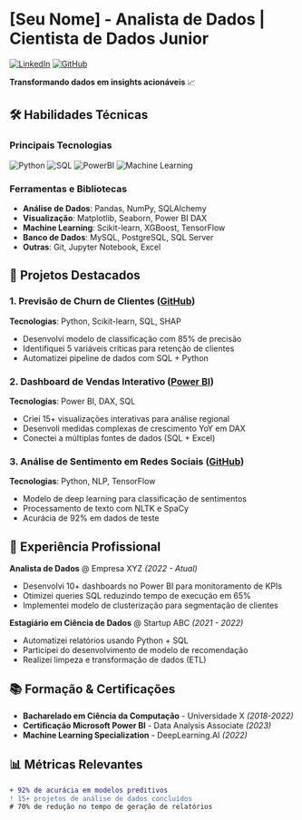 # [Seu Nome] - Analista de Dados | Cientista de Dados Junior

[![LinkedIn](https://img.shields.io/badge/LinkedIn-0077B5?style=for-the-badge&logo=linkedin&logoColor=white)](https://www.linkedin.com/in/seu-linkedin)
[![GitHub](https://img.shields.io/badge/GitHub-100000?style=for-the-badge&logo=github&logoColor=white)](https://github.com/seu-github)

**Transformando dados em insights acionáveis** 📈

## 🛠 Habilidades Técnicas

### **Principais Tecnologias**
![Python](https://img.shields.io/badge/Python-3776AB?style=for-the-badge&logo=python&logoColor=white)
![SQL](https://img.shields.io/badge/SQL-4479A1?style=for-the-badge&logo=postgresql&logoColor=white)
![PowerBI](https://img.shields.io/badge/Power_BI-F2C811?style=for-the-badge&logo=powerbi&logoColor=black)
![Machine Learning](https://img.shields.io/badge/Machine_Learning-01D277?style=for-the-badge&logo=scikitlearn&logoColor=white)

### **Ferramentas e Bibliotecas**
- **Análise de Dados**: Pandas, NumPy, SQLAlchemy
- **Visualização**: Matplotlib, Seaborn, Power BI DAX
- **Machine Learning**: Scikit-learn, XGBoost, TensorFlow
- **Banco de Dados**: MySQL, PostgreSQL, SQL Server
- **Outras**: Git, Jupyter Notebook, Excel

## 📂 Projetos Destacados

### 1. Previsão de Churn de Clientes ([GitHub](https://github.com/seu-link))
**Tecnologias**: Python, Scikit-learn, SQL, SHAP  
- Desenvolvi modelo de classificação com 85% de precisão
- Identifiquei 5 variáveis críticas para retenção de clientes
- Automatizei pipeline de dados com SQL + Python

### 2. Dashboard de Vendas Interativo ([Power BI](https://exemplo.com))
**Tecnologias**: Power BI, DAX, SQL  
- Criei 15+ visualizações interativas para análise regional
- Desenvoli medidas complexas de crescimento YoY em DAX
- Conectei a múltiplas fontes de dados (SQL + Excel)

### 3. Análise de Sentimento em Redes Sociais ([GitHub](https://github.com/seu-link))
**Tecnologias**: Python, NLP, TensorFlow  
- Modelo de deep learning para classificação de sentimentos
- Processamento de texto com NLTK e SpaCy
- Acurácia de 92% em dados de teste

## 💼 Experiência Profissional

**Analista de Dados** @ Empresa XYZ *(2022 - Atual)*  
- Desenvolvi 10+ dashboards no Power BI para monitoramento de KPIs
- Otimizei queries SQL reduzindo tempo de execução em 65%
- Implementei modelo de clusterização para segmentação de clientes

**Estagiário em Ciência de Dados** @ Startup ABC *(2021 - 2022)*  
- Automatizei relatórios usando Python + SQL
- Participei do desenvolvimento de modelo de recomendação
- Realizei limpeza e transformação de dados (ETL)

## 📚 Formação & Certificações

- **Bacharelado em Ciência da Computação** - Universidade X *(2018-2022)*
- **Certificação Microsoft Power BI** - Data Analysis Associate *(2023)*
- **Machine Learning Specialization** - DeepLearning.AI *(2022)*

## 📊 Métricas Relevantes
```diff
+ 92% de acurácia em modelos preditivos
! 15+ projetos de análise de dados concluídos
# 70% de redução no tempo de geração de relatórios
